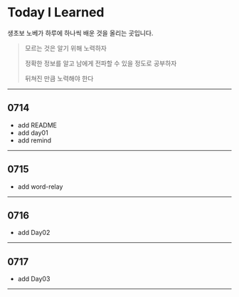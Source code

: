# Today I Learned

생초보 노베가 하루에 하나씩 배운 것을 올리는 곳입니다.

> 모르는 것은 알기 위해 노력하자
>
> 정확한 정보를 알고 남에게 전파할 수 있을 정도로 공부하자
>
> 뒤쳐진 만큼 노력해야 한다

---

## 0714

- add README
- add day01
- add remind

---

## 0715

- add word-relay

---

## 0716

- add Day02

---

## 0717

- add Day03

---

